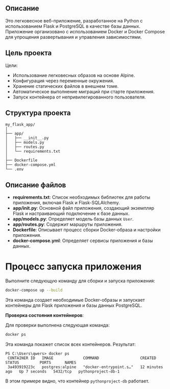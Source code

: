 ## Описание

Это легковесное веб-приложение, разработанное на Python с использованием Flask и PostgreSQL в качестве базы данных. Приложение организовано с использованием Docker и Docker Compose для упрощения развертывания и управления зависимостями.

## Цель проекта

Цели:
- Использование легковесных образов на основе Alpine.
- Конфигурация через переменные окружения.
- Хранение статических файлов в внешнем томе.
- Автоматическое выполнение миграций при старте приложения.
- Запуск контейнера от непривилегированного пользователя.

## Структура проекта

```
my_flask_app/
│
├── app/
│   ├── __init__.py
│   ├── models.py
│   ├── routes.py
│   └── requirements.txt
│
├── Dockerfile
├── docker-compose.yml
└── .env
```

## Описание файлов

- **requirements.txt**: Список необходимых библиотек для работы приложения, включая Flask и Flask-SQLAlchemy.
- **app/__init__.py**: Основной файл приложения, создающий экземпляр Flask и настраивающий подключение к базе данных.
- **app/models.py**: Определяет модель базы данных `User`.
- **app/routes.py**: Содержит маршруты приложения.
- **Dockerfile**: Описывает процесс сборки Docker-образа и настройки приложения.
- **docker-compose.yml**: Определяет сервисы приложения и базы данных.

# Процесс запуска приложения


   Выполните следующую команду для сборки и запуска приложения:

   ```bash
   docker-compose up --build
   ```

   Эта команда создает необходимые Docker-образы и запускает контейнеры для Flask приложения и базы данных PostgreSQL.

 **Проверка состояния контейнеров**:

   Для проверки выполнена следующая команда:

   ```bash
   docker ps
   ```

   Эта команда покажет список всех контейнеров. Результат:

   ```plaintext
   PS C:\Users\qwers> docker ps   
    CONTAINER ID   IMAGE             COMMAND                  CREATED          STATUS         PORTS      NAMES
    3a493919223c   postgres:alpine   "docker-entrypoint.s…"   12 minutes ago   Up 7 seconds   5432/tcp   pythonproject-db-1
   ```

   В этом примере видно, что контейнер `pythonproject-db` работает.
